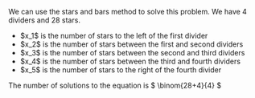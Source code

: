 We can use the stars and bars method to solve this problem.
We have 4 dividers and 28 stars.

<ul>
<li> $x_1$ is the number of stars to the left of the first divider
<li> $x_2$ is the number of stars between the first and second dividers
<li> $x_3$ is the number of stars between the second and third dividers
<li> $x_4$ is the number of stars between the third and fourth dividers
<li> $x_5$ is the number of stars to the right of the fourth divider
</ul>
The number of solutions to the equation is $ \binom{28+4}{4} $
